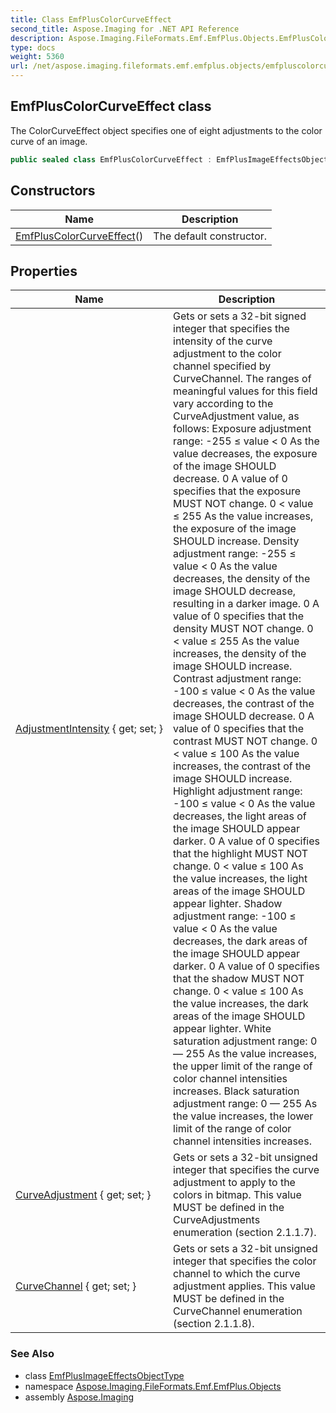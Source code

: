 ```yaml
---
title: Class EmfPlusColorCurveEffect
second_title: Aspose.Imaging for .NET API Reference
description: Aspose.Imaging.FileFormats.Emf.EmfPlus.Objects.EmfPlusColorCurveEffect class. The ColorCurveEffect object specifies one of eight adjustments to the color curve of an image
type: docs
weight: 5360
url: /net/aspose.imaging.fileformats.emf.emfplus.objects/emfpluscolorcurveeffect/
---
```

## EmfPlusColorCurveEffect class

The ColorCurveEffect object specifies one of eight adjustments to the color curve of an image.

```csharp
public sealed class EmfPlusColorCurveEffect : EmfPlusImageEffectsObjectType
```

## Constructors

| Name | Description |
| --- | --- |
| [EmfPlusColorCurveEffect](emfpluscolorcurveeffect/)() | The default constructor. |

## Properties

| Name | Description |
| --- | --- |
| [AdjustmentIntensity](../../aspose.imaging.fileformats.emf.emfplus.objects/emfpluscolorcurveeffect/adjustmentintensity/) { get; set; } | Gets or sets a 32-bit signed integer that specifies the intensity of the curve adjustment to the color channel specified by CurveChannel. The ranges of meaningful values for this field vary according to the CurveAdjustment value, as follows: Exposure adjustment range: -255 ≤ value &lt; 0 As the value decreases, the exposure of the image SHOULD decrease. 0 A value of 0 specifies that the exposure MUST NOT change. 0 &lt; value ≤ 255 As the value increases, the exposure of the image SHOULD increase. Density adjustment range: -255 ≤ value &lt; 0 As the value decreases, the density of the image SHOULD decrease, resulting in a darker image. 0 A value of 0 specifies that the density MUST NOT change. 0 &lt; value ≤ 255 As the value increases, the density of the image SHOULD increase. Contrast adjustment range: -100 ≤ value &lt; 0 As the value decreases, the contrast of the image SHOULD decrease. 0 A value of 0 specifies that the contrast MUST NOT change. 0 &lt; value ≤ 100 As the value increases, the contrast of the image SHOULD increase. Highlight adjustment range: -100 ≤ value &lt; 0 As the value decreases, the light areas of the image SHOULD appear darker. 0 A value of 0 specifies that the highlight MUST NOT change. 0 &lt; value ≤ 100 As the value increases, the light areas of the image SHOULD appear lighter. Shadow adjustment range: -100 ≤ value &lt; 0 As the value decreases, the dark areas of the image SHOULD appear darker. 0 A value of 0 specifies that the shadow MUST NOT change. 0 &lt; value ≤ 100 As the value increases, the dark areas of the image SHOULD appear lighter. White saturation adjustment range: 0 — 255 As the value increases, the upper limit of the range of color channel intensities increases. Black saturation adjustment range: 0 — 255 As the value increases, the lower limit of the range of color channel intensities increases. |
| [CurveAdjustment](../../aspose.imaging.fileformats.emf.emfplus.objects/emfpluscolorcurveeffect/curveadjustment/) { get; set; } | Gets or sets a 32-bit unsigned integer that specifies the curve adjustment to apply to the colors in bitmap. This value MUST be defined in the CurveAdjustments enumeration (section 2.1.1.7). |
| [CurveChannel](../../aspose.imaging.fileformats.emf.emfplus.objects/emfpluscolorcurveeffect/curvechannel/) { get; set; } | Gets or sets a 32-bit unsigned integer that specifies the color channel to which the curve adjustment applies. This value MUST be defined in the CurveChannel enumeration (section 2.1.1.8). |

### See Also

* class [EmfPlusImageEffectsObjectType](../emfplusimageeffectsobjecttype/)
* namespace [Aspose.Imaging.FileFormats.Emf.EmfPlus.Objects](../../aspose.imaging.fileformats.emf.emfplus.objects/)
* assembly [Aspose.Imaging](../../)



